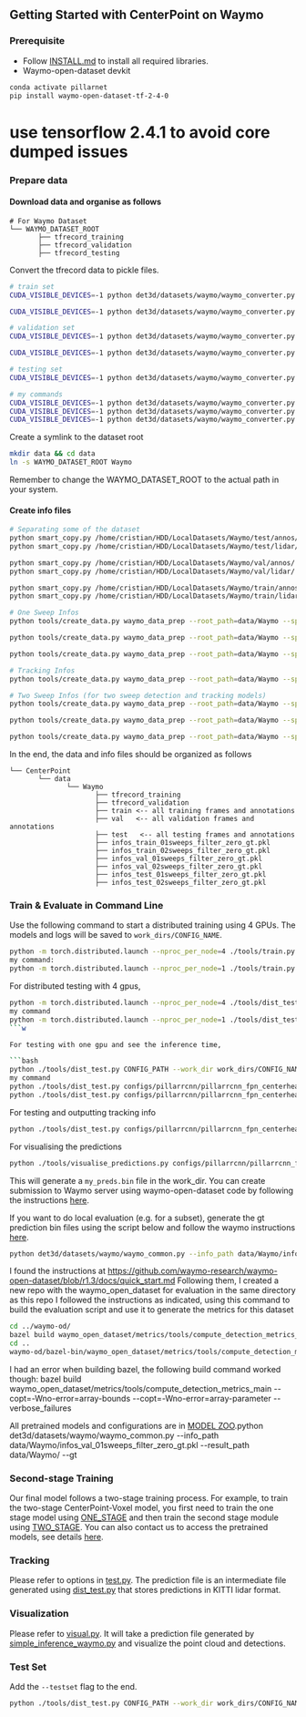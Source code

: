 ## Getting Started with CenterPoint on Waymo

### Prerequisite 

- Follow [INSTALL.md](INSTALL.md) to install all required libraries. 
- Waymo-open-dataset devkit

```bash
conda activate pillarnet 
pip install waymo-open-dataset-tf-2-4-0
```
# use tensorflow 2.4.1 to avoid core dumped issues
### Prepare data

#### Download data and organise as follows

```
# For Waymo Dataset         
└── WAYMO_DATASET_ROOT
       ├── tfrecord_training       
       ├── tfrecord_validation   
       ├── tfrecord_testing 
```

Convert the tfrecord data to pickle files.

```bash
# train set 
CUDA_VISIBLE_DEVICES=-1 python det3d/datasets/waymo/waymo_converter.py --record_path '/mnt/Database/datasets/waymo140/training/*.tfrecord'  --root_path 'data/Waymo/train/'

CUDA_VISIBLE_DEVICES=-1 python det3d/datasets/waymo/waymo_converter.py --record_path '/mnt/Database/datasets/waymo140/training/*.tfrecord'  --root_path 'data/Waymo/train/'

# validation set 
CUDA_VISIBLE_DEVICES=-1 python det3d/datasets/waymo/waymo_converter.py --record_path '/mnt/Database/datasets/waymo140/tfrecord_validation/*.tfrecord'  --root_path 'data/Waymo/val/'

CUDA_VISIBLE_DEVICES=-1 python det3d/datasets/waymo/waymo_converter.py --record_path '/mnt/Database/datasets/waymo140/validation/*.tfrecord'  --root_path 'data/Waymo/val/'

# testing set 
CUDA_VISIBLE_DEVICES=-1 python det3d/datasets/waymo/waymo_converter.py --record_path 'WAYMO_DATASET_ROOT/tfrecord_testing/*.tfrecord'  --root_path 'WAYMO_DATASET_ROOT/test/'

# my commands
CUDA_VISIBLE_DEVICES=-1 python det3d/datasets/waymo/waymo_converter.py --record_path '/home/cristian/dpercept/waymo_1.4.2/waymo_og_format_unpacked/validation/*.tfrecord'  --root_path '/home/cristian/dpercept/waymo_1.4.2/waymo_pickle_pillar_r-cnn/val' |& tee -a logs/preprocessing_val_output.txt
CUDA_VISIBLE_DEVICES=-1 python det3d/datasets/waymo/waymo_converter.py --record_path '/home/cristian/dpercept/waymo_1.4.2/waymo_og_format_unpacked/training/*.tfrecord'  --root_path '/home/cristian/dpercept/waymo_1.4.2/waymo_pickle_pillar_r-cnn/train' |& tee -a logs/preprocessing_train_output.txt
CUDA_VISIBLE_DEVICES=-1 python det3d/datasets/waymo/waymo_converter.py --record_path '/home/cristian/dpercept/waymo_1.4.2/waymo_og_format_unpacked/testing/*.tfrecord'  --root_path '/home/cristian/dpercept/waymo_1.4.2/waymo_pickle_pillar_r-cnn/test' |& tee -a logs/preprocessing_test_output.txt
```

Create a symlink to the dataset root 
```bash
mkdir data && cd data
ln -s WAYMO_DATASET_ROOT Waymo
```
Remember to change the WAYMO_DATASET_ROOT to the actual path in your system. 


#### Create info files

```bash
# Separating some of the dataset
python smart_copy.py /home/cristian/HDD/LocalDatasets/Waymo/test/annos/ /home/cristian/HDD/LocalDatasets/Waymo_0.05_sampled/test/annos/ --percentage 5
python smart_copy.py /home/cristian/HDD/LocalDatasets/Waymo/test/lidar/ /home/cristian/HDD/LocalDatasets/Waymo_0.05_sampled/test/lidar/ --percentage 5

python smart_copy.py /home/cristian/HDD/LocalDatasets/Waymo/val/annos/ /home/cristian/HDD/LocalDatasets/Waymo_0.05_sampled/val/annos/ --percentage 5
python smart_copy.py /home/cristian/HDD/LocalDatasets/Waymo/val/lidar/ /home/cristian/HDD/LocalDatasets/Waymo_0.05_sampled/val/lidar/ --percentage 5

python smart_copy.py /home/cristian/HDD/LocalDatasets/Waymo/train/annos/ /home/cristian/HDD/LocalDatasets/Waymo_0.05_sampled/train/annos/ --percentage 5
python smart_copy.py /home/cristian/HDD/LocalDatasets/Waymo/train/lidar/ /home/cristian/HDD/LocalDatasets/Waymo_0.05_sampled/train/lidar/ --percentage 5

# One Sweep Infos 
python tools/create_data.py waymo_data_prep --root_path=data/Waymo --split train --nsweeps=1 |& tee -a logs/infos_1sweep_train_preprocessing_output.txt

python tools/create_data.py waymo_data_prep --root_path=data/Waymo --split val --nsweeps=1 |& tee -a logs/infos_1sweep_val_preprocessing_output.txt

python tools/create_data.py waymo_data_prep --root_path=data/Waymo --split test --nsweeps=1 |& tee -a logs/infos_1sweep_test_preprocessing_output.txt

# Tracking Infos
python tools/create_data.py waymo_data_prep --root_path=data/Waymo --split test --nsweeps=1 |& tee logs/infos_tracking_log.txt

# Two Sweep Infos (for two sweep detection and tracking models)
python tools/create_data.py waymo_data_prep --root_path=data/Waymo --split train --nsweeps=2 |& tee -a logs/infos_2sweep_train_preprocessing_output.txt

python tools/create_data.py waymo_data_prep --root_path=data/Waymo --split val --nsweeps=2 |& tee -a logs/infos_2sweep_val_preprocessing_output.txt

python tools/create_data.py waymo_data_prep --root_path=data/Waymo --split test --nsweeps=2 |& tee -a logs/infos_2sweep_test_preprocessing_output.txt
```

In the end, the data and info files should be organized as follows

```
└── CenterPoint
       └── data    
              └── Waymo 
                     ├── tfrecord_training       
                     ├── tfrecord_validation
                     ├── train <-- all training frames and annotations 
                     ├── val   <-- all validation frames and annotations 
                     ├── test   <-- all testing frames and annotations 
                     ├── infos_train_01sweeps_filter_zero_gt.pkl
                     ├── infos_train_02sweeps_filter_zero_gt.pkl
                     ├── infos_val_01sweeps_filter_zero_gt.pkl
                     ├── infos_val_02sweeps_filter_zero_gt.pkl
                     ├── infos_test_01sweeps_filter_zero_gt.pkl
                     ├── infos_test_02sweeps_filter_zero_gt.pkl
```

### Train & Evaluate in Command Line

Use the following command to start a distributed training using 4 GPUs. The models and logs will be saved to ```work_dirs/CONFIG_NAME```. 

```bash
python -m torch.distributed.launch --nproc_per_node=4 ./tools/train.py CONFIG_PATH
my command:
python -m torch.distributed.launch --nproc_per_node=1 ./tools/train.py configs/pillarrcnn/pillarrcnn_fpn_centerhead_waymo.py |& tee -a logs/train_output.txt
```

For distributed testing with 4 gpus,

```bash
python -m torch.distributed.launch --nproc_per_node=4 ./tools/dist_test.py CONFIG_PATH --work_dir work_dirs/CONFIG_NAME --checkpoint work_dirs/CONFIG_NAME/latest.pth 
my command
python -m torch.distributed.launch --nproc_per_node=1 ./tools/dist_test.py configs/pillarrcnn/pillarrcnn_fpn_centerhead_waymo.py --work_dir work_dirs/pillarrcnn_fpn_centerhead_waymo --checkpoint work_dirs/pillarrcnn_fpn_centerhead_waymo/latest.pth 
```w

For testing with one gpu and see the inference time,

```bash
python ./tools/dist_test.py CONFIG_PATH --work_dir work_dirs/CONFIG_NAME --checkpoint work_dirs/CONFIG_NAME/latest.pth --speed_test 
my command
python ./tools/dist_test.py configs/pillarrcnn/pillarrcnn_fpn_centerhead_waymo.py --work_dir work_dirs/pillarrcnn_fpn_centerhead_waymo --checkpoint work_dirs/pillarrcnn_fpn_centerhead_waymo/latest.pth --speed_test |& tee -a logs/dist_test.txt 
python ./tools/dist_test.py configs/pillarrcnn/pillarrcnn_fpn_centerhead_waymo.py --work_dir work_dirs/pillarrcnn_fpn_centerhead_waymo --checkpoint work_dirs/pillarrcnn_fpn_centerhead_waymo/latest.pth --testset --speed_test |& tee -a logs/dist_test.txt 
```

For testing and outputting tracking info
```bash
python ./tools/dist_test.py configs/pillarrcnn/pillarrcnn_fpn_centerhead_waymo.py --work_dir work_dirs/pillarrcnn_fpn_centerhead_waymo --checkpoint work_dirs/pillarrcnn_fpn_centerhead_waymo/latest.pth --testset --speed_test |& tee -a logs/dist_test.txt
```

For visualising the predictions
```bash
python ./tools/visualise_predictions.py configs/pillarrcnn/pillarrcnn_fpn_centerhead_waymo.py --work_dir work_dirs/pillarrcnn_fpn_centerhead_waymo --checkpoint work_dirs/pillarrcnn_fpn_centerhead_waymo/latest.pth --testset |& tee logs/visualise_predictions_log.txt

```

This will generate a `my_preds.bin` file in the work_dir. You can create submission to Waymo server using waymo-open-dataset code by following the instructions [here](https://github.com/waymo-research/waymo-open-dataset/blob/master/docs/quick_start.md).  

If you want to do local evaluation (e.g. for a subset), generate the gt prediction bin files using the script below and follow the waymo instructions [here](https://github.com/waymo-research/waymo-open-dataset/blob/master/docs/quick_start.md).

```bash
python det3d/datasets/waymo/waymo_common.py --info_path data/Waymo/infos_val_01sweeps_filter_zero_gt.pkl --result_path data/Waymo/ --gt
```

I found the instructions at https://github.com/waymo-research/waymo-open-dataset/blob/r1.3/docs/quick_start.md
Following them, I created a new repo with the waymo_open_dataset for evaluation in the same directory as this repo
I followed the instructions as indicated, using this command to build the evaluation script and use it to generate the metrics for this dataset
```bash
cd ../waymo-od/
bazel build waymo_open_dataset/metrics/tools/compute_detection_metrics_main 
cd ..
waymo-od/bazel-bin/waymo_open_dataset/metrics/tools/compute_detection_metrics_main Pillar_R-CNN/work_dirs/pillarrcnn_fpn_centerhead_waymo/detection_pred.bin Pillar_R-CNN/data/Waymo/gt_preds.bin 
```
I had an error when building bazel, the following build command worked though:
bazel build waymo_open_dataset/metrics/tools/compute_detection_metrics_main --copt=-Wno-error=array-bounds --copt=-Wno-error=array-parameter --verbose_failures


All pretrained models and configurations are in [MODEL ZOO](../configs/waymo/README.md).python det3d/datasets/waymo/waymo_common.py --info_path data/Waymo/infos_val_01sweeps_filter_zero_gt.pkl --result_path data/Waymo/ --gt

### Second-stage Training 

Our final model follows a two-stage training process. For example, to train the two-stage CenterPoint-Voxel model, you first need to train the one stage model using [ONE_STAGE](../configs/waymo/voxelnet/waymo_centerpoint_voxelnet_3x.py) and then train the second stage module using [TWO_STAGE](../configs/waymo/voxelnet/two_stage/waymo_centerpoint_voxelnet_two_stage_bev_5point_ft_6epoch_freeze.py). You can also contact us to access the pretrained models, see details [here](../configs/waymo/README.md). 

### Tracking 

Please refer to options in [test.py](../tools/waymo_tracking/test.py). The prediction file is an intermediate file generated using [dist_test.py](../tools/dist_test.py) that stores predictions in KITTI lidar format. 

### Visualization 

Please refer to [visual.py](../tools/visual.py). It will take a prediction file generated by [simple_inference_waymo.py](../tools/simple_inference_waymo.py) and visualize the point cloud and detections.  

### Test Set 

Add the ```--testset``` flag to the end. 

```bash
python ./tools/dist_test.py CONFIG_PATH --work_dir work_dirs/CONFIG_NAME --checkpoint work_dirs/CONFIG_NAME/latest.pth --testset 
```
